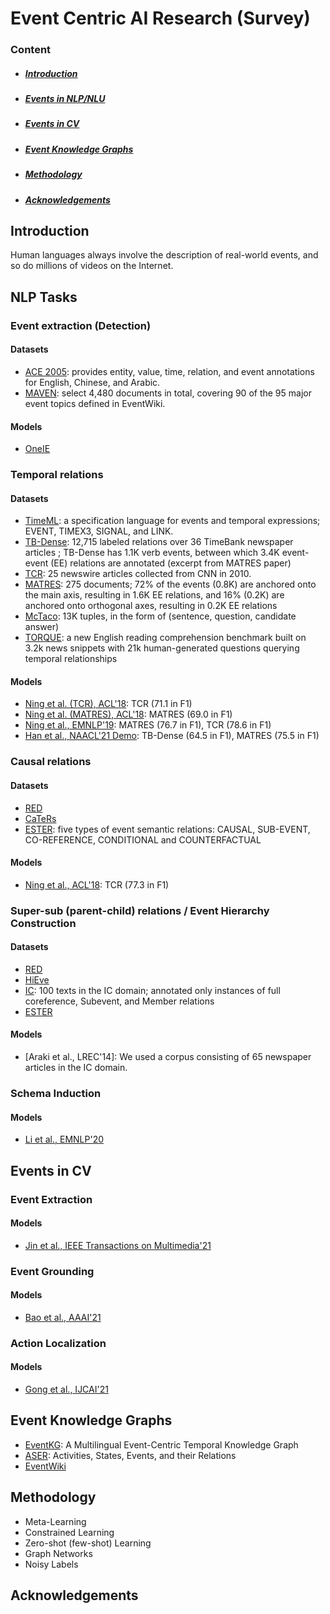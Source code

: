 # Event Centric AI Research (Survey)

### Content
- ##### [Introduction](#Intro)
- ##### [Events in NLP/NLU](#NLP_Tasks)
- ##### [Events in CV](#CV_Tasks)
- ##### [Event Knowledge Graphs](#KG_Tasks)
- ##### [Methodology](#Methods)
- ##### [Acknowledgements](#Ack)

## <a name="Intro"></a> Introduction
Human languages always involve the description of real-world events, and so do millions of videos on the Internet. 

## <a name="NLP_Tasks"></a> NLP Tasks
### Event extraction (Detection)
#### Datasets
- [ACE 2005](https://catalog.ldc.upenn.edu/LDC2006T06): provides entity, value, time, relation, and event annotations for English, Chinese, and Arabic.
- [MAVEN](https://www.aclweb.org/anthology/2020.emnlp-main.129.pdf): select 4,480 documents in total, covering 90 of the 95 major event topics defined in EventWiki. 
#### Models
- [OneIE](https://www.aclweb.org/anthology/2020.acl-main.713.pdf)
### Temporal relations
#### Datasets
- [TimeML](https://www.aaai.org/Papers/Symposia/Spring/2003/SS-03-07/SS03-07-005.pdf): a specification language for events and temporal expressions; EVENT, TIMEX3, SIGNAL, and LINK.
- [TB-Dense](https://www.aclweb.org/anthology/Q14-1022.pdf): 12,715 labeled relations over 36 TimeBank newspaper articles ; TB-Dense has 1.1K verb events, between which 3.4K event-event (EE) relations are annotated (excerpt from MATRES paper)
- [TCR](https://www.aclweb.org/anthology/P18-1212.pdf): 25 newswire articles collected from CNN in 2010.
- [MATRES](https://www.aclweb.org/anthology/P18-1122.pdf): 275 documents; 72% of the events (0.8K) are anchored onto the main axis, resulting in 1.6K EE relations, and 16% (0.2K) are anchored onto orthogonal axes, resulting in 0.2K EE relations
- [McTaco](https://www.aclweb.org/anthology/D19-1332.pdf): 13K tuples, in the form of (sentence, question, candidate answer)
- [TORQUE](https://www.aclweb.org/anthology/2020.emnlp-main.88.pdf): a new English reading comprehension benchmark built on 3.2k news snippets with 21k human-generated questions querying temporal relationships
#### Models
- [Ning et al. (TCR), ACL'18](https://www.aclweb.org/anthology/P18-1212.pdf): TCR (71.1 in F1)
- [Ning et al. (MATRES), ACL'18](https://www.aclweb.org/anthology/P18-1122.pdf): MATRES (69.0 in F1)
- [Ning et al., EMNLP'19](https://www.aclweb.org/anthology/D19-1642.pdf): MATRES (76.7 in F1), TCR (78.6 in F1)
- [Han et al., NAACL'21 Demo](https://www.aclweb.org/anthology/2021.naacl-demos.7.pdf): TB-Dense (64.5 in F1), MATRES (75.5 in F1)

### Causal relations
#### Datasets
- [RED](https://www.aclweb.org/anthology/W16-5706.pdf)
- [CaTeRs](https://www.aclweb.org/anthology/W16-1007.pdf)
- [ESTER](https://arxiv.org/pdf/2104.08350.pdf): five types of event semantic relations: CAUSAL, SUB-EVENT, CO-REFERENCE, CONDITIONAL and COUNTERFACTUAL
#### Models
- [Ning et al., ACL'18](https://www.aclweb.org/anthology/P18-1212.pdf): TCR (77.3 in F1)

### Super-sub (parent-child) relations / Event Hierarchy Construction
#### Datasets
- [RED](https://www.aclweb.org/anthology/W16-5706.pdf)
- [HiEve](http://www.lrec-conf.org/proceedings/lrec2014/pdf/1023_Paper.pdf)
- [IC](https://www.aclweb.org/anthology/W13-1203.pdf): 100 texts in the IC domain; annotated only instances of full coreference, Subevent, and Member relations
- [ESTER](https://arxiv.org/pdf/2104.08350.pdf)
#### Models
- [Araki et al., LREC'14]: We used a corpus consisting of 65 newspaper articles in the IC domain.

### Schema Induction
#### Models
- [Li et al., EMNLP'20](https://www.aclweb.org/anthology/2020.emnlp-main.50.pdf)


## <a name="CV_Tasks"></a> Events in CV
### Event Extraction
#### Models
- [Jin et al., IEEE Transactions on Multimedia'21](https://ieeexplore.ieee.org/document/9405453)
### Event Grounding
#### Models
- [Bao et al., AAAI'21](https://ojs.aaai.org/index.php/AAAI/article/view/16175)
### Action Localization 
#### Models
- [Gong et al., IJCAI'21](http://www.muyadong.com/publication.html)

## <a name="KG_Tasks"></a> Event Knowledge Graphs
- [EventKG](https://arxiv.org/pdf/1804.04526.pdf): A Multilingual Event-Centric Temporal Knowledge Graph
- [ASER](https://hkust-knowcomp.github.io/ASER/html/index.html): Activities, States, Events, and their Relations
- [EventWiki](https://www.aclweb.org/anthology/L18-1079.pdf)

## <a name="Methods"></a> Methodology
- Meta-Learning
- Constrained Learning
- Zero-shot (few-shot) Learning
- Graph Networks
- Noisy Labels

## <a name="Ack"></a> Acknowledgements
